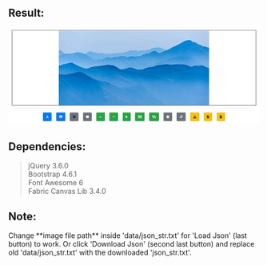 Result:
-------
![Alt text](Capture.jpg "a title")

Dependencies:
-------------
> jQuery 3.6.0</br>Bootstrap 4.6.1</br>Font Awesome 6</br>Fabric Canvas Lib 3.4.0

Note:
-----
<p>Change **image file path** inside 'data/json_str.txt' for 'Load Json' (last button) to work. Or click 'Download Json' (second last button) and replace old 'data/json_str.txt' with the downloaded 'json_str.txt'.</p>
